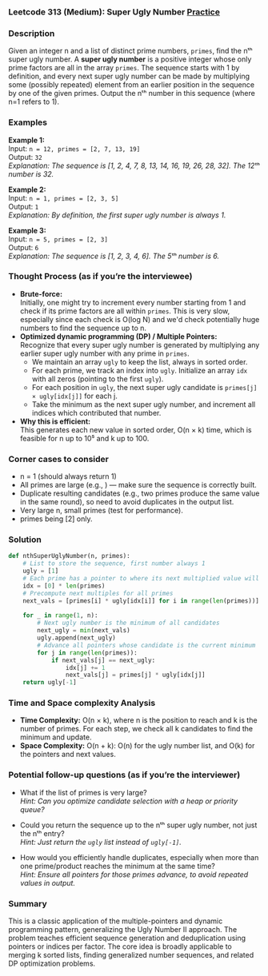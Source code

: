 ### Leetcode 313 (Medium): Super Ugly Number [Practice](https://leetcode.com/problems/super-ugly-number)

### Description  
Given an integer n and a list of distinct prime numbers, `primes`, find the nᵗʰ super ugly number. A **super ugly number** is a positive integer whose only prime factors are all in the array `primes`. The sequence starts with 1 by definition, and every next super ugly number can be made by multiplying some (possibly repeated) element from an earlier position in the sequence by one of the given primes. Output the nᵗʰ number in this sequence (where n=1 refers to 1).

### Examples  

**Example 1:**  
Input: `n = 12, primes = [2, 7, 13, 19]`  
Output: `32`  
*Explanation: The sequence is [1, 2, 4, 7, 8, 13, 14, 16, 19, 26, 28, 32]. The 12ᵗʰ number is 32.*

**Example 2:**  
Input: `n = 1, primes = [2, 3, 5]`  
Output: `1`  
*Explanation: By definition, the first super ugly number is always 1.*

**Example 3:**  
Input: `n = 5, primes = [2, 3]`  
Output: `6`  
*Explanation: The sequence is [1, 2, 3, 4, 6]. The 5ᵗʰ number is 6.*

### Thought Process (as if you’re the interviewee)  
- **Brute-force:**  
  Initially, one might try to increment every number starting from 1 and check if its prime factors are all within `primes`. This is very slow, especially since each check is O(log N) and we'd check potentially huge numbers to find the sequence up to n.
- **Optimized dynamic programming (DP) / Multiple Pointers:**  
  Recognize that every super ugly number is generated by multiplying any earlier super ugly number with any prime in `primes`.  
  - We maintain an array `ugly` to keep the list, always in sorted order.
  - For each prime, we track an index into `ugly`. Initialize an array `idx` with all zeros (pointing to the first `ugly`).
  - For each position in `ugly`, the next super ugly candidate is `primes[j] × ugly[idx[j]]` for each j.
  - Take the minimum as the next super ugly number, and increment all indices which contributed that number.
- **Why this is efficient:**  
  This generates each new value in sorted order, O(n × k) time, which is feasible for n up to 10⁵ and k up to 100.

### Corner cases to consider  
- n = 1 (should always return 1)
- All primes are large (e.g., ) — make sure the sequence is correctly built.
- Duplicate resulting candidates (e.g., two primes produce the same value in the same round), so need to avoid duplicates in the output list.
- Very large n, small primes (test for performance).
- primes being [2] only.

### Solution

```python
def nthSuperUglyNumber(n, primes):
    # List to store the sequence, first number always 1
    ugly = [1]
    # Each prime has a pointer to where its next multiplied value will come from
    idx = [0] * len(primes)
    # Precompute next multiples for all primes
    next_vals = [primes[i] * ugly[idx[i]] for i in range(len(primes))]
    
    for _ in range(1, n):
        # Next ugly number is the minimum of all candidates
        next_ugly = min(next_vals)
        ugly.append(next_ugly)
        # Advance all pointers whose candidate is the current minimum
        for j in range(len(primes)):
            if next_vals[j] == next_ugly:
                idx[j] += 1
                next_vals[j] = primes[j] * ugly[idx[j]]
    return ugly[-1]
```

### Time and Space complexity Analysis  

- **Time Complexity:** O(n × k), where n is the position to reach and k is the number of primes. For each step, we check all k candidates to find the minimum and update.
- **Space Complexity:** O(n + k): O(n) for the ugly number list, and O(k) for the pointers and next values.

### Potential follow-up questions (as if you’re the interviewer)  

- What if the list of primes is very large?  
  *Hint: Can you optimize candidate selection with a heap or priority queue?*

- Could you return the sequence up to the nᵗʰ super ugly number, not just the nᵗʰ entry?  
  *Hint: Just return the `ugly` list instead of `ugly[-1]`.*

- How would you efficiently handle duplicates, especially when more than one prime/product reaches the minimum at the same time?  
  *Hint: Ensure all pointers for those primes advance, to avoid repeated values in output.*

### Summary
This is a classic application of the multiple-pointers and dynamic programming pattern, generalizing the Ugly Number II approach. The problem teaches efficient sequence generation and deduplication using pointers or indices per factor. The core idea is broadly applicable to merging k sorted lists, finding generalized number sequences, and related DP optimization problems.